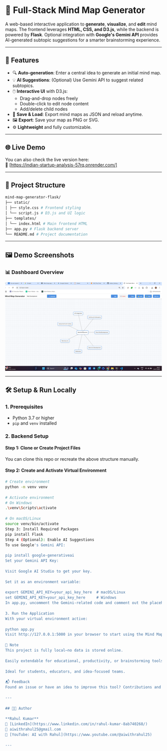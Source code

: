 # 🧠 Full-Stack Mind Map Generator

A web-based interactive application to **generate**, **visualize**, and **edit** mind maps. The frontend leverages **HTML, CSS, and D3.js**, while the backend is powered by **Flask**. Optional integration with **Google's Gemini API** provides AI-generated subtopic suggestions for a smarter brainstorming experience.

---

## 🚀 Features

- 🔍 **Auto-generation**: Enter a central idea to generate an initial mind map.
- 💡 **AI Suggestions**: (Optional) Use Gemini API to suggest related subtopics.
- 🖱️ **Interactive UI** with D3.js:
  - Drag-and-drop nodes freely
  - Double-click to edit node content
  - Add/delete child nodes
- 💾 **Save & Load**: Export mind maps as JSON and reload anytime.
- 🖼️ **Export**: Save your map as PNG or SVG.
- ⚙️ **Lightweight** and fully customizable.

---


## 🌐 Live Demo

You can also check the live version here:  
🔗 [https://indian-startup-analysis-57rq.onrender.com/]

---

## 📁 Project Structure

```bash
mind-map-generator-flask/
├── static/
│ ├── style.css # Frontend styling
│ └── script.js # D3.js and UI logic
├── templates/
│ └── index.html # Main frontend HTML
├── app.py # Flask backend server
└── README.md # Project documentation
```

---

## 🖼️ Demo Screenshots

### 📊 Dashboard Overview
![Dashboard](demo/overview.png)

---


## 🛠️ Setup & Run Locally

### 1. Prerequisites

- Python 3.7 or higher
- `pip` and `venv` installed

### 2. Backend Setup

#### Step 1: Clone or Create Project Files

You can clone this repo or recreate the above structure manually.

#### Step 2: Create and Activate Virtual Environment

```bash
# Create environment
python -m venv venv

# Activate environment
# On Windows
.\venv\Scripts\activate

# On macOS/Linux
source venv/bin/activate
Step 3: Install Required Packages
pip install Flask
Step 4 (Optional): Enable AI Suggestions
To use Google's Gemini API:

pip install google-generativeai
Set your Gemini API Key:

Visit Google AI Studio to get your key.

Set it as an environment variable:

export GEMINI_API_KEY=your_api_key_here  # macOS/Linux
set GEMINI_API_KEY=your_api_key_here     # Windows
In app.py, uncomment the Gemini-related code and comment out the placeholder logic.

3. Run the Application
With your virtual environment active:

python app.py
Visit http://127.0.0.1:5000 in your browser to start using the Mind Map Generator.

📌 Note
This project is fully local—no data is stored online.

Easily extendable for educational, productivity, or brainstorming tools.

Ideal for students, educators, and idea-focused teams.

📬 Feedback
Found an issue or have an idea to improve this tool? Contributions and suggestions are welcome!

---

## 👨‍💻 Author

**Rahul Kumar**  
🔗 [LinkedIn](https://www.linkedin.com/in/rahul-kumar-8ab740268/)  
📧 aiwithrahul25@gmail.com  
🎥 [YouTube: AI with Rahul](https://www.youtube.com/@aiwithrahul25)

---

